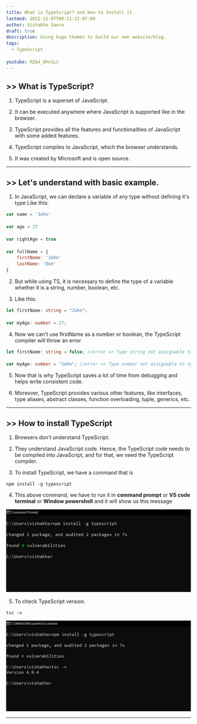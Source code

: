 ```yaml
---
title: What is TypeScript? and How to Install it.
lastmod: 2022-12-07T08:11:12-07:00
author: Vishakha Sawra
draft: true
description: Using hugo themes to build our own website/blog.
tags:
  - TypeScript

youtube: RZA4_Uhn1Lc
---
```


## >> What is TypeScript?

1. TypeScript is a superset of JavaScript.

2. It can be executed anywhere where JavaScript is supported like in the browser.

3. TypeScript provides all the features and functionalities of JavaScript with some added features.

4. TypeScript compiles to JavaScript, which the browser understands.

5. It was created by Microsoft and is open source.

---

## >> Let's understand with basic example.

1. In JavaScript, we can declare a variable of any type without defining it's type
   Like this:

```js
var name = 'John'

var age = 27

var rightAge = true

var fullName = {
    firstName: 'John'
    lastName: 'Doe'
}
```

2. But while using TS, it is necessary to define the type of a variable whether it is a string, number, boolean, etc.

3. Like this:

```ts
let firstName: string = "John";

var myAge: number = 27;
```

4. Now we can't use firstName as a number or boolean, the TypeScript compiler will throw an error

```ts
let firstName: string = false; //error => Type string not assignable to type boolean

var myAge: number = "John"; //error => Type number not assignable to type string
```

5. Now that is why TypeScript saves a lot of time from debugging and helps write consistent code.

6. Moreover, TypeScript provides various other features, like interfaces, type aliases, abstract classes, function overloading, tuple, generics, etc.

---

## >> How to install TypeScript

1. Browsers don’t understand TypeScript.

2. They understand JavaScript code. Hence, the TypeScript code needs to be compiled into JavaScript, and for that, we need the TypeScript compiler.

3. To install TypeScript, we have a command that is

```
npm install -g typescript
```

4. This above command, we have to run it in **command prompt** or **VS code terminal** or **Window powershell** and it will show us this message

![image](./img/installing-ts.jpg)

5. To check TypeScript version.

```
tsc -v
```

![image](./img/check-version.jpg)

---
